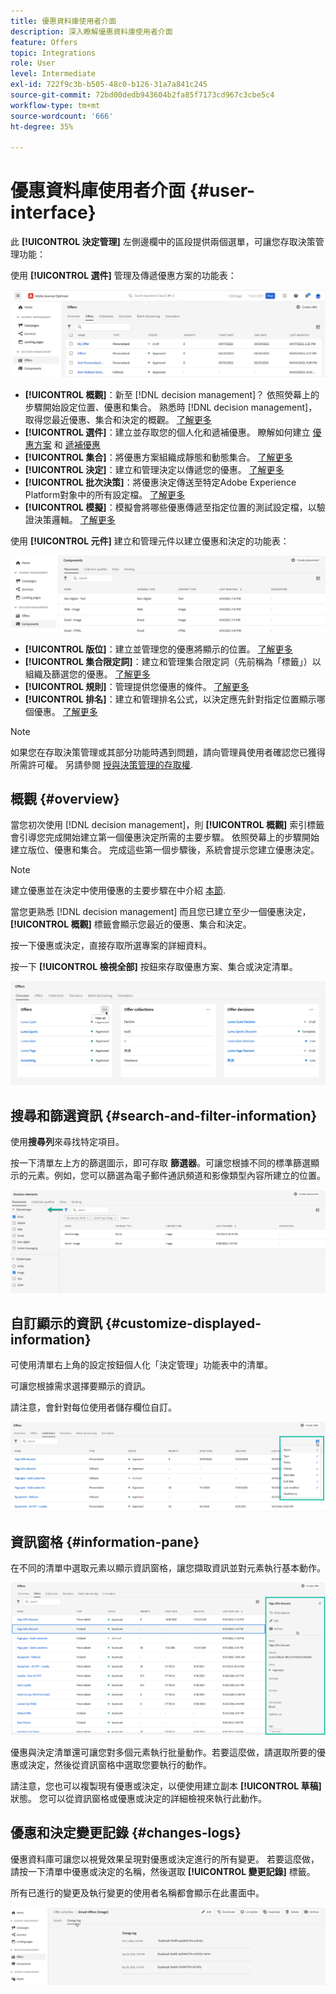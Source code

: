 ```yaml
---
title: 優惠資料庫使用者介面
description: 深入瞭解優惠資料庫使用者介面
feature: Offers
topic: Integrations
role: User
level: Intermediate
exl-id: 722f9c3b-b505-48c0-b126-31a7a841c245
source-git-commit: 72bd00dedb943604b2fa85f7173cd967c3cbe5c4
workflow-type: tm+mt
source-wordcount: '666'
ht-degree: 35%

---
```


# 優惠資料庫使用者介面 {#user-interface}

此 **[!UICONTROL 決定管理]** 左側邊欄中的區段提供兩個選單，可讓您存取決策管理功能：

使用 **[!UICONTROL 選件]** 管理及傳遞優惠方案的功能表：


![](../assets/offers_menu.png)

* **[!UICONTROL 概觀]**：新至 [!DNL decision management]？ 依照熒幕上的步驟開始設定位置、優惠和集合。 熟悉時 [!DNL decision management]，取得您最近優惠、集合和決定的概觀。 [了解更多](#overview)
* **[!UICONTROL 選件]**：建立並存取您的個人化和遞補優惠。 瞭解如何建立 [優惠方案](../offer-library/creating-personalized-offers.md) 和 [遞補優惠](../offer-library/creating-fallback-offers.md)
* **[!UICONTROL 集合]**：將優惠方案組織成靜態和動態集合。 [了解更多](../offer-library/creating-collections.md)
* **[!UICONTROL 決定]**：建立和管理決定以傳遞您的優惠。 [了解更多](../offer-activities/create-offer-activities.md)
* **[!UICONTROL 批次決策]**：將優惠決定傳送至特定Adobe Experience Platform對象中的所有設定檔。 [了解更多](../batch-delivery.md)
* **[!UICONTROL 模擬]**：模擬會將哪些優惠傳遞至指定位置的測試設定檔，以驗證決策邏輯。 [了解更多](../offer-activities/simulation.md)

使用 **[!UICONTROL 元件]** 建立和管理元件以建立優惠和決定的功能表：

![](../assets/offer_activities.png)

* **[!UICONTROL 版位]**：建立並管理您的優惠將顯示的位置。 [了解更多](../offer-library/creating-placements.md)
* **[!UICONTROL 集合限定詞]**：建立和管理集合限定詞（先前稱為「標籤」）以組織及篩選您的優惠。 [了解更多](../offer-library/creating-tags.md)
* **[!UICONTROL 規則]**：管理提供您優惠的條件。 [了解更多](../offer-library/creating-decision-rules.md)
* **[!UICONTROL 排名]**：建立和管理排名公式，以決定應先針對指定位置顯示哪個優惠。 [了解更多](../ranking/create-ranking-formulas.md)

>[!NOTE]
>
>如果您在存取決策管理或其部分功能時遇到問題，請向管理員使用者確認您已獲得所需許可權。 另請參閱 [授與決策管理的存取權](starting-offer-decisioning.md#granting-acess-to-decision-management).

## 概觀 {#overview}

當您初次使用 [!DNL decision management]，則 **[!UICONTROL 概觀]** 索引標籤會引導您完成開始建立第一個優惠決定所需的主要步驟。 依照熒幕上的步驟開始建立版位、優惠和集合。 完成這些第一個步驟後，系統會提示您建立優惠決定。

>[!NOTE]
>
>建立優惠並在決定中使用優惠的主要步驟在中介紹 [本節](../offer-library/key-steps.md).

當您更熟悉 [!DNL decision management] 而且您已建立至少一個優惠決定， **[!UICONTROL 概觀]** 標籤會顯示您最近的優惠、集合和決定。

按一下優惠或決定，直接存取所選專案的詳細資料。

按一下 **[!UICONTROL 檢視全部]** 按鈕來存取優惠方案、集合或決定清單。

![](../assets/overview_view-all.png)

## 搜尋和篩選資訊 {#search-and-filter-information}

使用&#x200B;**搜尋列**&#x200B;來尋找特定項目。

按一下清單左上方的篩選圖示，即可存取 **篩選器**。可讓您根據不同的標準篩選顯示的元素。例如，您可以篩選為電子郵件通訊頻道和影像類型內容所建立的位置。

![](../assets/filters.png)

## 自訂顯示的資訊 {#customize-displayed-information}

可使用清單右上角的設定按鈕個人化「決定管理」功能表中的清單。

可讓您根據需求選擇要顯示的資訊。

請注意，會針對每位使用者儲存欄位自訂。

![](../assets/columns.png)

## 資訊窗格 {#information-pane}

在不同的清單中選取元素以顯示資訊窗格，讓您擷取資訊並對元素執行基本動作。

![](../assets/information-pane.png)

優惠與決定清單還可讓您對多個元素執行批量動作。若要這麼做，請選取所要的優惠或決定，然後從資訊窗格中選取您要執行的動作。

請注意，您也可以複製現有優惠或決定，以便使用建立副本 **[!UICONTROL 草稿]** 狀態。 您可以從資訊窗格或優惠或決定的詳細檢視來執行此動作。

## 優惠和決定變更記錄 {#changes-logs}

優惠資料庫可讓您以視覺效果呈現對優惠或決定進行的所有變更。 若要這麼做，請按一下清單中優惠或決定的名稱，然後選取 **[!UICONTROL 變更記錄]** 標籤。

所有已進行的變更及執行變更的使用者名稱都會顯示在此畫面中。

![](../assets/change-logs.png)
